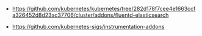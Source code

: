 * https://github.com/kubernetes/kubernetes/tree/282d178f7cee4e1663ccfa326452d8d23ac37706/cluster/addons/fluentd-elasticsearch

* https://github.com/kubernetes-sigs/instrumentation-addons
